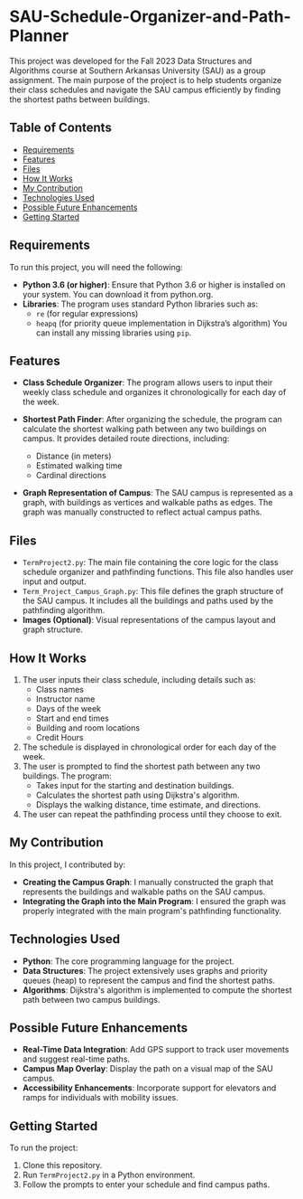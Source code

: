 # SAU-Schedule-Organizer-and-Path-Planner
This project was developed for the Fall 2023 Data Structures and Algorithms course at Southern Arkansas University (SAU) as a group assignment. The main purpose of the project is to help students organize their class schedules and navigate the SAU campus efficiently by finding the shortest paths between buildings.

## Table of Contents
 * [Requirements](#requirements)
 * [Features](#features)
 * [Files](#files)
 * [How It Works](#how-it-works)
 * [My Contribution](#my-contribution)
 * [Technologies Used](#technologies-used)
 * [Possible Future Enhancements](#possible-future-enhancements)
 * [Getting Started](#getting-started)
## Requirements
To run this project, you will need the following:

* **Python 3.6 (or higher)**: Ensure that Python 3.6 or higher is installed on your system. You can download it from python.org.
* **Libraries**: The program uses standard Python libraries such as:
  * `re` (for regular expressions)
  * `heapq` (for priority queue implementation in Dijkstra’s algorithm)
You can install any missing libraries using `pip`.

## Features
* **Class Schedule Organizer**: The program allows users to input their weekly class schedule and organizes it chronologically for each day of the week.

* **Shortest Path Finder**: After organizing the schedule, the program can calculate the shortest walking path between any two buildings on campus. It provides detailed route directions, including:
  * Distance (in meters)
  * Estimated walking time
  * Cardinal directions

* **Graph Representation of Campus**: The SAU campus is represented as a graph, with buildings as vertices and walkable paths as edges. The graph was manually constructed to reflect actual campus paths.
## Files
* `TermProject2.py`: The main file containing the core logic for the class schedule organizer and pathfinding functions. This file also handles user input and output.
* `Term_Project_Campus_Graph.py`: This file defines the graph structure of the SAU campus. It includes all the buildings and paths used by the pathfinding algorithm.
* **Images (Optional)**: Visual representations of the campus layout and graph structure.
## How It Works
1. The user inputs their class schedule, including details such as:
    * Class names
    * Instructor name
    * Days of the week
    * Start and end times
    * Building and room locations
    * Credit Hours
2. The schedule is displayed in chronological order for each day of the week.
3. The user is prompted to find the shortest path between any two buildings. The program:
    * Takes input for the starting and destination buildings.
    * Calculates the shortest path using Dijkstra's algorithm.
    * Displays the walking distance, time estimate, and directions.
4. The user can repeat the pathfinding process until they choose to exit.
## My Contribution
In this project, I contributed by:

* **Creating the Campus Graph**: I manually constructed the graph that represents the buildings and walkable paths on the SAU campus.
* **Integrating the Graph into the Main Program**: I ensured the graph was properly integrated with the main program's pathfinding functionality.
## Technologies Used
* **Python**: The core programming language for the project.
* **Data Structures**: The project extensively uses graphs and priority queues (heap) to represent the campus and find the shortest paths.
* **Algorithms**: Dijkstra's algorithm is implemented to compute the shortest path between two campus buildings.
## Possible Future Enhancements
* **Real-Time Data Integration**: Add GPS support to track user movements and suggest real-time paths.
* **Campus Map Overlay**: Display the path on a visual map of the SAU campus.
* **Accessibility Enhancements**: Incorporate support for elevators and ramps for individuals with mobility issues.
## Getting Started
To run the project:

1. Clone this repository.
2. Run `TermProject2.py` in a Python environment.
3. Follow the prompts to enter your schedule and find campus paths.
